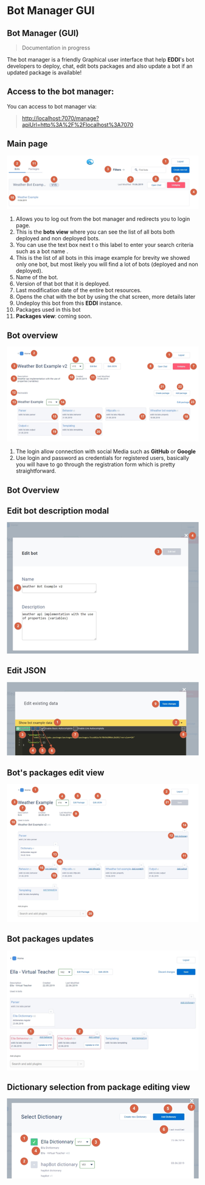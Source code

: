 # Bot Manager GUI

## Bot Manager (GUI)

> Documentation in progress

The bot manager is a friendly Graphical user interface that help **EDDI**'s bot developers to deploy, chat, edit bots packages and also update a bot if an updated package is available!

## Access to the bot manager:

You can access to bot manager via:

> [http://localhost:7070/manage?apiUrl=http%3A%2F%2Flocalhost%3A7070](http://localhost:7070/manage?apiUrl=http%3A%2F%2Flocalhost%3A7070)

## Main page

![](<.gitbook/assets/2-main-list (1).jpg>)

1. Allows you to log out from the bot manager and redirects you to login page.
2. This is the **bots view** where you can see the list of all bots both deployed and non deployed bots.
3. You can use the text box next t o this label to enter your search criteria such as a bot name .
4. This is the list of all bots in this image example for brevity we showed only one bot, but most likely you will find a lot of bots (deployed and non deployed).
5. Name of the bot.
6. Version of that bot that it is deployed.
7. Last modification date of the entire bot resources.
8. Opens the chat with the bot by using the chat screen, more details later
9. Undeploy this bot from this **EDDI** instance.
10. Packages used in this bot
11. **Packages view**: coming soon.

## Bot overview

![](<.gitbook/assets/3-bot-page (1) (1).jpg>)

1. The login allow connection with social Media such as **GitHub** or **Google**
2. Use login and password as credentials for registered users, basically you will have to go through the registration form which is pretty straightforward.



## Bot Overview

## Edit bot description modal

![](.gitbook/assets/4-edit-bot.jpg)

## Edit JSON

![](.gitbook/assets/5-edit-existing-data.jpg)

## Bot's packages edit view

![](<.gitbook/assets/6-edit-packages (1).jpg>)

## Bot packages updates

![](<.gitbook/assets/7-update-packages (1).jpg>)

## Dictionary selection from package editing view

![](.gitbook/assets/8-select-dictionary.jpg)
